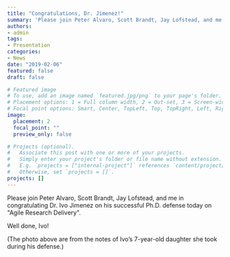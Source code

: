 ```yaml
---
title: "Congratulations, Dr. Jimenez!"
summary: 'Please join Peter Alvaro, Scott Brandt, Jay Lofstead, and me in congratulating Dr. Ivo Jimenez on his successful Ph.D. defense today on "Agile Research Delivery".'
authors:
- admin
tags:
- Presentation
categories:
- News
date: "2019-02-06"
featured: false
draft: false

# Featured image
# To use, add an image named `featured.jpg/png` to your page's folder.
# Placement options: 1 = Full column width, 2 = Out-set, 3 = Screen-width
# Focal point options: Smart, Center, TopLeft, Top, TopRight, Left, Right, BottomLeft, Bottom, BottomRight
image:
  placement: 2
  focal_point: ""
  preview_only: false

# Projects (optional).
#   Associate this post with one or more of your projects.
#   Simply enter your project's folder or file name without extension.
#   E.g. `projects = ["internal-project"]` references `content/project/deep-learning/index.md`.
#   Otherwise, set `projects = []`.
projects: []
---
```

Please join Peter Alvaro, Scott Brandt, Jay Lofstead, and me in congratulating Dr. Ivo Jimenez on his successful Ph.D. defense today on "Agile  Research Delivery". 

Well done, Ivo!

(The photo above are from the notes of Ivo’s 7-year-old daughter she took during his defense.)